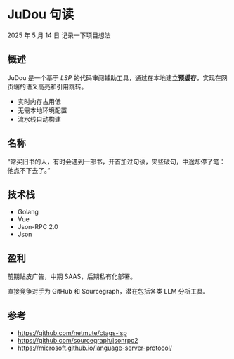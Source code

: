 # JuDou 句读

2025 年 5 月 14 日 记录一下项目想法

## 概述

JuDou 是一个基于 *LSP* 的代码审阅辅助工具，通过在本地建立**预缓存**，实现在网页端的语义高亮和引用跳转。

- 实时内存占用低
- 无需本地环境配置
- 流水线自动构建

## 名称

“常买旧书的人，有时会遇到一部书，开首加过句读，夹些破句，中途却停了笔：他点不下去了。”

## 技术栈

- Golang
- Vue
- Json-RPC 2.0
- Json

## 盈利

前期贴皮广告，中期 SAAS，后期私有化部署。

直接竞争对手为 GitHub 和 Sourcegraph，潜在包括各类 LLM 分析工具。

## 参考

- <https://github.com/netmute/ctags-lsp>
- <https://github.com/sourcegraph/jsonrpc2>
- <https://microsoft.github.io/language-server-protocol/>

